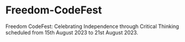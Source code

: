 # Freedom-CodeFest
Freedom CodeFest: Celebrating Independence through Critical Thinking scheduled from 15th August 2023 to 21st August 2023.
